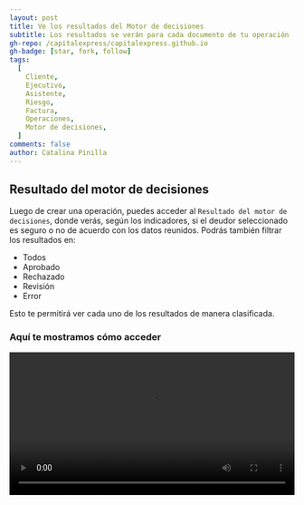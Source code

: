 ```yaml
---
layout: post
title: Ve los resultados del Motor de decisiones
subtitle: Los resultados se verán para cada documento de tu operación
gh-repo: /capitalexpress/capitalexpress.github.io
gh-badge: [star, fork, follow]
tags:
  [
    Cliente,
    Ejecutivo,
    Asistente,
    Riesgo,
    Factura,
    Operaciones,
    Motor de decisiones,
  ]
comments: false
author: Catalina Pinilla
---
```


## Resultado del motor de decisiones

Luego de crear una operación, puedes acceder al `Resultado del motor de decisiones`, donde verás, según los indicadores, si el deudor seleccionado es seguro o no de acuerdo con los datos reunidos.
Podrás también filtrar los resultados en:

- Todos
- Aprobado
- Rechazado
- Revisión
- Error

Esto te permitirá ver cada uno de los resultados de manera clasificada.

### Aquí te mostramos cómo acceder

<video width="100%" controls>
<source src="https://cdn.capitalexpress.cl/video/resultado.motor.decisiones-2025-06-04.mp4" type="video/mp4">
Tu navegador no soporta el elemento de video.
</video>
